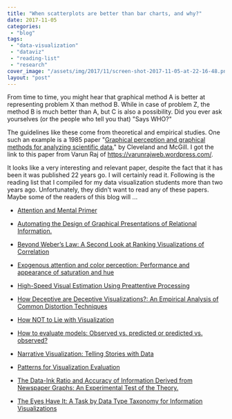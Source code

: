 ```yaml
---
title: "When scatterplots are better than bar charts, and why?"
date: 2017-11-05
categories: 
 - "blog"
tags: 
 - "data-visualization"
 - "dataviz"
 - "reading-list"
 - "research"
cover_image: "/assets/img/2017/11/screen-shot-2017-11-05-at-22-16-48.png"
layout: "post"
---
```


From time to time, you might hear that graphical method A is better at representing problem X than method B. While in case of problem Z, the method B is much better than A, but C is also a possibility. Did you ever ask yourselves (or the people who tell you that) "Says WHO?"

The guidelines like these come from theoretical and empirical studies. One such an example is a 1985 paper "[Graphical perception and graphical methods for analyzing scientific data.](https://www.ncbi.nlm.nih.gov/pubmed/17777913)" by Cleveland and McGill. I got the link to this paper from Varun Raj of [<https://varunrajweb.wordpress.com/>](https://varunrajweb.wordpress.com/).

It looks like a very interesting and relevant paper, despite the fact that it has been it was published 22 years go. I will certainly read it. Following is the reading list that I compiled for my data visualization students more than two years ago. Unfortunately, they didn't want to read any of these papers. Maybe some of the readers of this blog will ...


* [Attention and Mental Primer](http://www.yorku.ca/jbeck/mental-primer-web.pdf)

* [Automating the Design of Graphical Presentations of Relational Information.](http://www2.parc.com/istl/projects/uir/publications/items/UIR-1986-02-Mackinlay-TOG-Automating.pdf)

* [Beyond Weber’s Law: A Second Look at Ranking Visualizations of Correlation](https://idl.cs.washington.edu/files/2015-BeyondWebersLaw-InfoVis.pdf)

* [Exogenous attention and color perception: Performance and appearance of saturation and hue](http://citeseerx.ist.psu.edu/viewdoc/download?doi=10.1.1.295.5766&rep=rep1&type=pdf)

* [High-Speed Visual Estimation Using Preattentive Processing](https://www.csc.ncsu.edu/faculty/healey/download/tochi.96.pdf)

* [How Deceptive are Deceptive Visualizations?: An Empirical Analysis of Common Distortion Techniques](http://papers.ssrn.com/sol3/Papers.cfm?abstract_id=2566968)

* [How NOT to Lie with Visualization](https://data3.mprog.nl/course/15%20Readings/40%20Reading%204/Rogowitz_How_not_to_lie.pdf)

* [How to evaluate models: Observed vs. predicted or predicted vs. observed?](http://por.agro.uba.ar/users/pineiro/Articulos/Pineiro_2008%20obs%20y%20pred.pdf)

* [Narrative Visualization: Telling Stories with Data](http://vis.stanford.edu/files/2010-Narrative-InfoVis.pdf)

* [Patterns for Visualization Evaluation](http://www.umiacs.umd.edu/~elm/projects/eval-patterns/eval-patterns.pdf)

* [The Data-Ink Ratio and Accuracy of Information Derived from Newspaper Graphs: An Experimental Test of the Theory.](http://files.eric.ed.gov/fulltext/ED295203.pdf)

* [The Eyes Have It: A Task by Data Type Taxonomy for Information Visualizations](http://www.cs.ubc.ca/~tmm/courses/cpsc533c-05-fall/readings/shneiderman96eyes.pdf)

 
